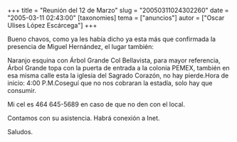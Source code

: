 +++
title = "Reunión del 12 de Marzo"
slug = "20050311024302260"
date = "2005-03-11 02:43:00"
[taxonomies]
tema = ["anuncios"]
autor = ["Oscar Ulises López Escárcega"]
+++

Bueno chavos, como ya les había dicho ya esta más que confirmada la
presencia de Miguel Hernández, el lugar también:

Naranjo esquina con Árbol Grande Col Bellavista, para mayor referencia,
Árbol Grande topa con la puerta de entrada a la colonia PEMEX, también
en esa misma calle esta la iglesia del Sagrado Corazón, no hay
pierde.Hora de inicio: 4:00 P.M.Coseguí que no nos cobraran la estadía,
solo hay que consumir.

Mi cel es 464 645-5689 en caso de que no den con el local.

Contamos con su asistencia. Habrá conexión a Inet.

Saludos.

